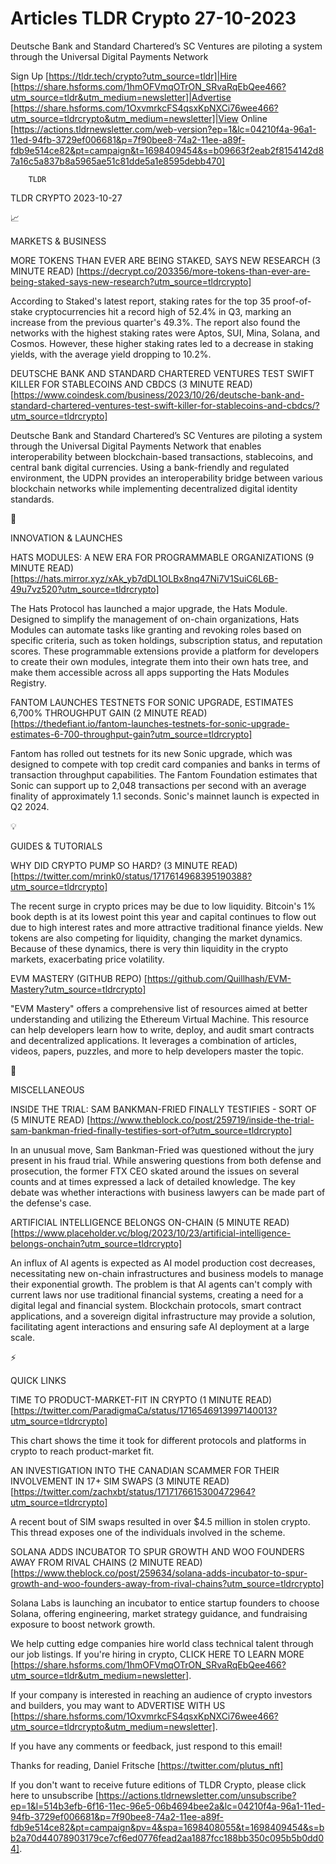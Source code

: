# Articles TLDR Crypto 27-10-2023

Deutsche Bank and Standard Chartered’s SC Ventures are piloting a
system through the Universal Digital Payments Network  

Sign Up [https://tldr.tech/crypto?utm_source=tldr]|Hire
[https://share.hsforms.com/1hmOFVmqOTrON_SRvaRqEbQee466?utm_source=tldr&utm_medium=newsletter]|Advertise
[https://share.hsforms.com/1OxvmrkcFS4qsxKpNXCi76wee466?utm_source=tldrcrypto&utm_medium=newsletter]|View
Online
[https://actions.tldrnewsletter.com/web-version?ep=1&lc=04210f4a-96a1-11ed-94fb-3729ef006681&p=7f90bee8-74a2-11ee-a89f-fdb9e514ce82&pt=campaign&t=1698409454&s=b09663f2eab2f8154142d87a16c5a837b8a5965ae51c81dde5a1e8595debb470]


		TLDR 

TLDR CRYPTO 2023-10-27

📈 

MARKETS & BUSINESS

 MORE TOKENS THAN EVER ARE BEING STAKED, SAYS NEW RESEARCH (3 MINUTE
READ)
[https://decrypt.co/203356/more-tokens-than-ever-are-being-staked-says-new-research?utm_source=tldrcrypto]


 According to Staked's latest report, staking rates for the top 35
proof-of-stake cryptocurrencies hit a record high of 52.4% in Q3,
marking an increase from the previous quarter's 49.3%. The report also
found the networks with the highest staking rates were Aptos, SUI,
Mina, Solana, and Cosmos. However, these higher staking rates led to a
decrease in staking yields, with the average yield dropping to 10.2%. 

 DEUTSCHE BANK AND STANDARD CHARTERED VENTURES TEST SWIFT KILLER FOR
STABLECOINS AND CBDCS (3 MINUTE READ)
[https://www.coindesk.com/business/2023/10/26/deutsche-bank-and-standard-chartered-ventures-test-swift-killer-for-stablecoins-and-cbdcs/?utm_source=tldrcrypto]


 Deutsche Bank and Standard Chartered’s SC Ventures are piloting a
system through the Universal Digital Payments Network that enables
interoperability between blockchain-based transactions, stablecoins,
and central bank digital currencies. Using a bank-friendly and
regulated environment, the UDPN provides an interoperability bridge
between various blockchain networks while implementing decentralized
digital identity standards. 

🚀 

INNOVATION & LAUNCHES

 HATS MODULES: A NEW ERA FOR PROGRAMMABLE ORGANIZATIONS (9 MINUTE
READ)
[https://hats.mirror.xyz/xAk_yb7dDL1OLBx8nq47Ni7V1SuiC6L6B-49u7vz520?utm_source=tldrcrypto]


 The Hats Protocol has launched a major upgrade, the Hats Module.
Designed to simplify the management of on-chain organizations, Hats
Modules can automate tasks like granting and revoking roles based on
specific criteria, such as token holdings, subscription status, and
reputation scores. These programmable extensions provide a platform
for developers to create their own modules, integrate them into their
own hats tree, and make them accessible across all apps supporting the
Hats Modules Registry. 

 FANTOM LAUNCHES TESTNETS FOR SONIC UPGRADE, ESTIMATES 6,700%
THROUGHPUT GAIN (2 MINUTE READ)
[https://thedefiant.io/fantom-launches-testnets-for-sonic-upgrade-estimates-6-700-throughput-gain?utm_source=tldrcrypto]


 Fantom has rolled out testnets for its new Sonic upgrade, which was
designed to compete with top credit card companies and banks in terms
of transaction throughput capabilities. The Fantom Foundation
estimates that Sonic can support up to 2,048 transactions per second
with an average finality of approximately 1.1 seconds. Sonic's mainnet
launch is expected in Q2 2024. 

💡 

GUIDES & TUTORIALS

 WHY DID CRYPTO PUMP SO HARD? (3 MINUTE READ)
[https://twitter.com/mrink0/status/1717614968395190388?utm_source=tldrcrypto]


 The recent surge in crypto prices may be due to low liquidity.
Bitcoin's 1% book depth is at its lowest point this year and capital
continues to flow out due to high interest rates and more attractive
traditional finance yields. New tokens are also competing for
liquidity, changing the market dynamics. Because of these dynamics,
there is very thin liquidity in the crypto markets, exacerbating price
volatility. 

 EVM MASTERY (GITHUB REPO)
[https://github.com/Quillhash/EVM-Mastery?utm_source=tldrcrypto] 

 "EVM Mastery" offers a comprehensive list of resources aimed at
better understanding and utilizing the Ethereum Virtual Machine. This
resource can help developers learn how to write, deploy, and audit
smart contracts and decentralized applications. It leverages a
combination of articles, videos, papers, puzzles, and more to help
developers master the topic. 

🦄 

MISCELLANEOUS

 INSIDE THE TRIAL: SAM BANKMAN-FRIED FINALLY TESTIFIES - SORT OF (5
MINUTE READ)
[https://www.theblock.co/post/259719/inside-the-trial-sam-bankman-fried-finally-testifies-sort-of?utm_source=tldrcrypto]


 In an unusual move, Sam Bankman-Fried was questioned without the jury
present in his fraud trial. While answering questions from both
defense and prosecution, the former FTX CEO skated around the issues
on several counts and at times expressed a lack of detailed knowledge.
The key debate was whether interactions with business lawyers can be
made part of the defense's case. 

 ARTIFICIAL INTELLIGENCE BELONGS ON-CHAIN (5 MINUTE READ)
[https://www.placeholder.vc/blog/2023/10/23/artificial-intelligence-belongs-onchain?utm_source=tldrcrypto]


 An influx of AI agents is expected as AI model production cost
decreases, necessitating new on-chain infrastructures and business
models to manage their exponential growth. The problem is that AI
agents can't comply with current laws nor use traditional financial
systems, creating a need for a digital legal and financial system.
Blockchain protocols, smart contract applications, and a sovereign
digital infrastructure may provide a solution, facilitating agent
interactions and ensuring safe AI deployment at a large scale. 

⚡ 

QUICK LINKS

 TIME TO PRODUCT-MARKET-FIT IN CRYPTO (1 MINUTE READ)
[https://twitter.com/ParadigmaCa/status/1716546913997140013?utm_source=tldrcrypto]


 This chart shows the time it took for different protocols and
platforms in crypto to reach product-market fit. 

 AN INVESTIGATION INTO THE CANADIAN SCAMMER FOR THEIR INVOLVEMENT IN
17+ SIM SWAPS (3 MINUTE READ)
[https://twitter.com/zachxbt/status/1717176615300472964?utm_source=tldrcrypto]


 A recent bout of SIM swaps resulted in over $4.5 million in stolen
crypto. This thread exposes one of the individuals involved in the
scheme. 

 SOLANA ADDS INCUBATOR TO SPUR GROWTH AND WOO FOUNDERS AWAY FROM RIVAL
CHAINS (2 MINUTE READ)
[https://www.theblock.co/post/259634/solana-adds-incubator-to-spur-growth-and-woo-founders-away-from-rival-chains?utm_source=tldrcrypto]


 Solana Labs is launching an incubator to entice startup founders to
choose Solana, offering engineering, market strategy guidance, and
fundraising exposure to boost network growth. 

 We help cutting edge companies hire world class technical talent
through our job listings. If you're hiring in crypto, CLICK HERE TO
LEARN MORE
[https://share.hsforms.com/1hmOFVmqOTrON_SRvaRqEbQee466?utm_source=tldr&utm_medium=newsletter].


If your company is interested in reaching an audience of crypto
investors and builders, you may want to ADVERTISE WITH US
[https://share.hsforms.com/1OxvmrkcFS4qsxKpNXCi76wee466?utm_source=tldrcrypto&utm_medium=newsletter].


If you have any comments or feedback, just respond to this email! 

Thanks for reading, 
Daniel Fritsche [https://twitter.com/plutus_nft] 

If you don't want to receive future editions of TLDR Crypto,
please click here to unsubscribe
[https://actions.tldrnewsletter.com/unsubscribe?ep=1&l=514b3efb-6f16-11ec-96e5-06b4694bee2a&lc=04210f4a-96a1-11ed-94fb-3729ef006681&p=7f90bee8-74a2-11ee-a89f-fdb9e514ce82&pt=campaign&pv=4&spa=1698408055&t=1698409454&s=bb2a70d44078903179ce7cf6ed0776fead2aa1887fcc188bb350c095b5b0dd04].